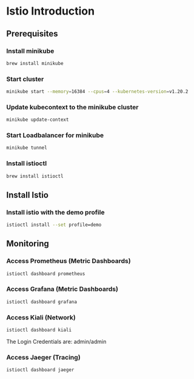 # Istio Introduction

## Prerequisites 

### Install minikube
```bash
brew install minikube
```

### Start cluster
```bash
minikube start --memory=16384 --cpus=4 --kubernetes-version=v1.20.2
```

### Update kubecontext to the minikube cluster
```bash
minikube update-context
```

### Start Loadbalancer for minikube
```bash
minikube tunnel
```

### Install istioctl
```bash
brew install istioctl
```

## Install Istio
### Install istio with the demo profile
```bash
istioctl install --set profile=demo
```

## Monitoring
### Access Prometheus (Metric Dashboards)
```bash
istioctl dashboard prometheus
```
### Access Grafana (Metric Dashboards)
```bash
istioctl dashboard grafana
```
### Access Kiali (Network)
```bash
istioctl dashboard kiali
```
The Login Credentials are: admin/admin
### Access Jaeger (Tracing)
```bash
istioctl dashboard jaeger
```
